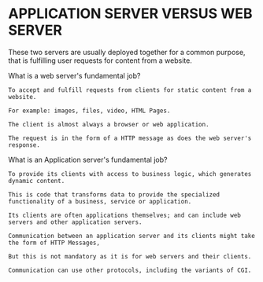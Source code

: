 <!DOCTYPE HTML>
<HTML LANG='EN'>
<BODY>
<H1>APPLICATION SERVER VERSUS WEB SERVER</H1>

<P>
These two servers are usually deployed together for a common purpose, that is fulfilling user requests for
content from a website.
</P>

<P>
What is a web server's fundamental job?
	
	To accept and fulfill requests from clients for static content from a website.
	
	For example: images, files, video, HTML Pages.

	The client is almost always a browser or web application.
	
	The request is in the form of a HTTP message as does the web server's response.

</P>

<P>
What is an Application server's fundamental job?
	
	To provide its clients with access to business logic, which generates dynamic content.
	
	This is code that transforms data to provide the specialized functionality of a business, service or application.
	
	Its clients are often applications themselves; and can include web servers and other application servers.
	
	Communication between an application server and its clients might take the form of HTTP Messages,
	
	But this is not mandatory as it is for web servers and their clients.
	
	Communication can use other protocols, including the variants of CGI.
</P>
</BODY>
</HTML>
